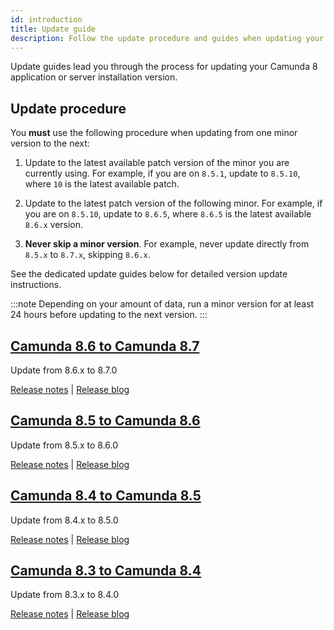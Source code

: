 ```yaml
---
id: introduction
title: Update guide
description: Follow the update procedure and guides when updating your Camunda 8 application or server installation version.
---
```


Update guides lead you through the process for updating your Camunda 8 application or server installation version.

## Update procedure

You **must** use the following procedure when updating from one minor version to the next:

1. Update to the latest available patch version of the minor you are currently using. For example, if you are on `8.5.1`, update to `8.5.10`, where `10` is the latest available patch.

2. Update to the latest patch version of the following minor. For example, if you are on `8.5.10`, update to `8.6.5`, where `8.6.5` is the latest available `8.6.x` version.

3. **Never skip a minor version**. For example, never update directly from `8.5.x` to `8.7.x`, skipping `8.6.x`.

See the dedicated update guides below for detailed version update instructions.

:::note
Depending on your amount of data, run a minor version for at least 24 hours before updating to the next version.
:::

## [Camunda 8.6 to Camunda 8.7](../860-to-870)

Update from 8.6.x to 8.7.0

[Release notes](/reference/announcements-release-notes/870/870-release-notes.md) | [Release blog](https://camunda.com/blog/2025/04/camunda-8-7-release/)

## [Camunda 8.5 to Camunda 8.6](../850-to-860)

Update from 8.5.x to 8.6.0

[Release notes](/reference/announcements-release-notes/860/860-release-notes.md) |
[Release blog](https://camunda.com/blog/2024/10/camunda-8-6-release/)

## [Camunda 8.4 to Camunda 8.5](../840-to-850)

Update from 8.4.x to 8.5.0

[Release notes](https://github.com/camunda/camunda-platform/releases/tag/8.5.0) |
[Release blog](https://camunda.com/blog/2024/04/camunda-8-5-release/)

## [Camunda 8.3 to Camunda 8.4](../830-to-840)

Update from 8.3.x to 8.4.0

[Release notes](https://github.com/camunda/camunda-platform/releases/tag/8.4.0) |
[Release blog](https://camunda.com/blog/2024/01/camunda-8-4-simplifying-installation-enhancing-user-experience/)
